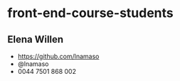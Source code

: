 # front-end-course-students

## Elena Willen
+ https://github.com/lnamaso
+ @lnamaso
+ 0044 7501 868 002